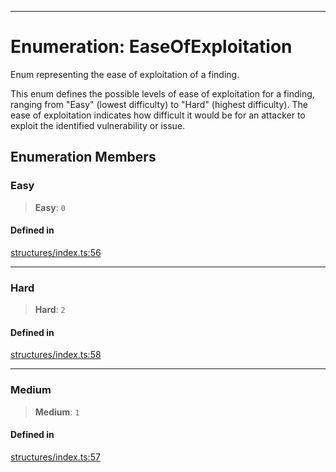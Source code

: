 ***

# Enumeration: EaseOfExploitation

Enum representing the ease of exploitation of a finding.

This enum defines the possible levels of ease of exploitation for a finding,
ranging from "Easy" (lowest difficulty) to "Hard" (highest difficulty). The
ease of exploitation indicates how difficult it would be for an attacker to
exploit the identified vulnerability or issue.

## Enumeration Members

### Easy

> **Easy**: `0`

#### Defined in

[structures/index.ts:56](https://github.com/asifqatar/Snapper/blob/e47c50848996c5aee18aed9672ee3a5a1bb1ca7d/structures/index.ts#L56)

***

### Hard

> **Hard**: `2`

#### Defined in

[structures/index.ts:58](https://github.com/asifqatar/Snapper/blob/e47c50848996c5aee18aed9672ee3a5a1bb1ca7d/structures/index.ts#L58)

***

### Medium

> **Medium**: `1`

#### Defined in

[structures/index.ts:57](https://github.com/asifqatar/Snapper/blob/e47c50848996c5aee18aed9672ee3a5a1bb1ca7d/structures/index.ts#L57)

